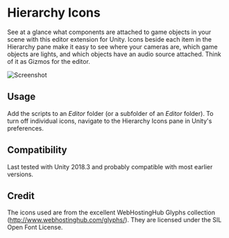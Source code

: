 # Hierarchy Icons

See at a glance what components are attached to game objects in your scene with
this editor extension for Unity. Icons beside each item in the Hierarchy pane
make it easy to see where your cameras are, which game objects are lights, and
which objects have an audio source attached. Think of it as Gizmos for the
editor.

![Screenshot](http://matthewminer.com/images/hierarchy-icons.png)


## Usage

Add the scripts to an *Editor* folder (or a subfolder of an *Editor* folder). To
turn off individual icons, navigate to the Hierarchy Icons pane in Unity's
preferences.


## Compatibility

Last tested with Unity 2018.3 and probably compatible with most earlier
versions.


## Credit

The icons used are from the excellent WebHostingHub Glyphs collection
(http://www.webhostinghub.com/glyphs/). They are licensed under the SIL Open
Font License.
